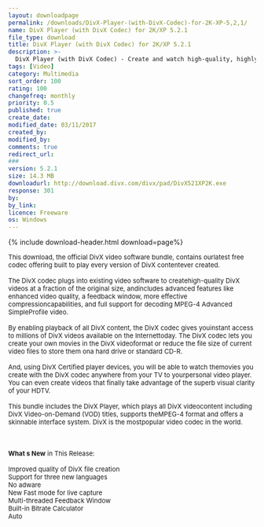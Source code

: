 ```yaml
---
layout: downloadpage
permalink: /downloads/DivX-Player-(with-DivX-Codec)-for-2K-XP-5,2,1/
name: DivX Player (with DivX Codec) for 2K/XP 5.2.1
file_type: download
title: DivX Player (with DivX Codec) for 2K/XP 5.2.1
description: >-
  DivX Player (with DivX Codec) - Create and watch high-quality, highly compressed DivX video
tags: [Video]
category: Multimedia
sort_order: 100
rating: 100
changefreq: monthly
priority: 0.5
published: true
create_date: 
modified_date: 03/11/2017
created_by: 
modified_by: 
comments: true
redirect_url: 
### 
version: 5.2.1
size: 14.3 MB
downloadurl: http://download.divx.com/divx/pad/DivX521XP2K.exe
response: 301
by: 
by_link: 
licence: Freeware
os: Windows
---
```


{% include download-header.html download=page%}

<p style="fix-download-text !important">
<p><font size="2">This download, the official DivX video software bundle, contains ourlatest free codec offering built to play every version of DivX contentever created. <br />
<br />
The DivX codec plugs into existing video software to createhigh-quality DivX videos at a fraction of the original size, andincludes advanced features like enhanced video quality, a feedback window, more effective compressioncapabilities, and full support for decoding MPEG-4 Advanced SimpleProfile video. <br />
<br />
By enabling playback of all DivX content, the DivX codec gives youinstant access to millions of DivX videos available on the Internettoday. The DivX codec lets you create your own movies in the DivX videoformat or reduce the file size of current video files to store them ona hard drive or standard CD-R. <br />
<br />
And, using DivX Certified player devices, you will be able to watch themovies you create with the DivX codec anywhere from your TV to yourpersonal video player. <br />
You can even create videos that finally take advantage of the superb visual clarity of your HDTV. <br />
<br />
This bundle includes the DivX Player, which plays all DivX videocontent including DivX Video-on-Demand (VOD) titles, supports theMPEG-4 format and offers a skinnable interface system. DivX is the mostpopular video codec in the world. <!-- google_ad_section_end --></font></p>
<div class="celltext_big"><br />
<br />
<font size="2"><strong>What s New</strong> in This Release:<br />
<br />
Improved quality of DivX file creation<br />
Support for three new languages<br />
No adware<br />
New Fast mode for live capture<br />
Multi-threaded Feedback Window<br />
Built-in Bitrate Calculator<br />
Auto</font></div></p>
